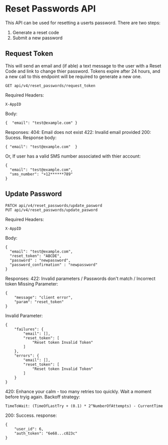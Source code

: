 # Reset Passwords API
This API can be used for resetting a userts password. There are two steps:
1. Generate a reset code
2. Submit a new password

## Request Token
This will send an email and (if able) a text message to the user with a Reset Code and link to change thier password.
Tokens expire after 24 hours, and a new call to this endpoint will be required to generate a new one.

```
GET api/v4/reset_passwords/request_token
```

Required Headers:
```
X-AppID
```

Body:
```
{  "email": "test@example.com" }
```
Responses:
404: Email does not exist
422: Invalid email provided
200: Sucess. Response body:
```
{ "email": "test@example.com"  }
```
Or, If user has a valid SMS number associated with thier account:
```
{ 
  "email": "test@example.com", 
  "sms_number": "+12******789"
}
```

## Update Password
```
PATCH api/v4/reset_passwords/update_pasword
PUT api/v4/reset_passwords/update_pasword
```

Required Headers:
```
X-AppID
```

Body:
```
{  
  "email": "test@example.com",
  "reset_token": "ABCDE",
  "password" : "newpassword",
  "password_confirmation" : "newpassword"
}
```
Responses:
422: Invalid parameters / Passwords don't match / Incorrect token
Missing Parameter:
```
{
    "message": "client error",
    "param": "reset_token"
}
```
Invalid Parameter:
```
{
    "failures": {
        "email": [],
        "reset_token": [
            "Reset token Invalid Token"
        ]
    },
    "errors": {
        "email": [],
        "reset_token": [
            "Reset token Invalid Token"
        ]
    }
}
```
420: Enhance your calm - too many retries too quickly. Wait a moment before tryig again. Backoff strategy:
```
TimeToWait: (TimeOfLastTry + (0.1) * 2^NumberOfAttempts) - CurrentTime
```
200: Success. response:
```
{
    "user_id": 6,
    "auth_token": "6e68...c023c"
}
```
